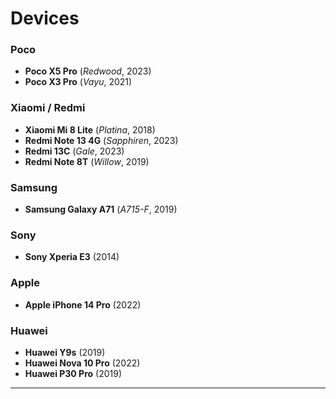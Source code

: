 # Devices  

### Poco  
- **Poco X5 Pro** (*Redwood*, 2023)  
- **Poco X3 Pro** (*Vayu*, 2021)  

### Xiaomi / Redmi  
- **Xiaomi Mi 8 Lite** (*Platina*, 2018)  
- **Redmi Note 13 4G** (*Sapphiren*, 2023)  
- **Redmi 13C** (*Gale*, 2023)  
- **Redmi Note 8T** (*Willow*, 2019)  

### Samsung  
- **Samsung Galaxy A71** (*A715-F*, 2019)  

### Sony  
- **Sony Xperia E3** (2014)  

### Apple  
- **Apple iPhone 14 Pro** (2022)

### Huawei  
- **Huawei Y9s** (2019)
- **Huawei Nova 10 Pro** (2022)
- **Huawei P30 Pro** (2019)

---



<!--
**xpentu/xpentu** is a ✨ _special_ ✨ repository because its `README.md` (this file) appears on your GitHub profile.

Here are some ideas to get you started:

- 🔭 I’m currently working on ...
- 🌱 I’m currently learning ...
- 👯 I’m looking to collaborate on ...
- 🤔 I’m looking for help with ...
- 💬 Ask me about ...
- 📫 How to reach me: ...
- 😄 Pronouns: ...
- ⚡ Fun fact: ...
-->
